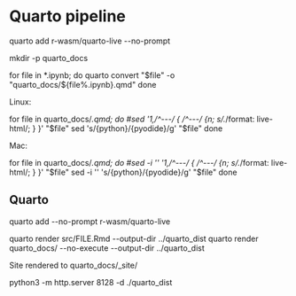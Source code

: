 # Quarto pipeline


 quarto add r-wasm/quarto-live --no-prompt  


mkdir -p quarto_docs

for file in *.ipynb; do
    quarto convert "$file" -o "quarto_docs/${file%.ipynb}.qmd"
done


Linux:

for file in quarto_docs/*.qmd; do
    #sed '1,/^---/ { /^---/ {n; s/.*/format: live-html/; } }' "$file"
    sed 's/{python}/{pyodide}/g' "$file"
done


Mac:

for file in quarto_docs/*.qmd; do
    #sed -i '' '1,/^---/ { /^---/ {n; s/.*/format: live-html/; } }' "$file"
    sed -i '' 's/{python}/{pyodide}/g' "$file"
done



## Quarto

quarto add --no-prompt r-wasm/quarto-live

quarto render src/FILE.Rmd --output-dir ../quarto_dist
quarto render quarto_docs/ --no-execute --output-dir ../quarto_dist

Site rendered to quarto_docs/_site/


python3 -m http.server 8128 -d ./quarto_dist